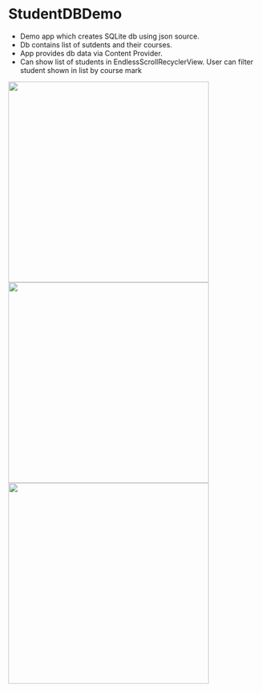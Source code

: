 # StudentDBDemo
- Demo app which creates SQLite db using json source.
- Db contains list of sutdents and their courses. 
- App provides db data via Content Provider.
- Can show list of students in EndlessScrollRecyclerView. User can filter student shown in list by course mark

<img src="https://github.com/murano500k/StudentsDbDemo/blob/master/screens/Screenshot_20170316-134356.png" width="400">
<img src="https://github.com/murano500k/StudentsDbDemo/blob/master/screens/Screenshot_20170316-134401.png" width="400">
<img src="https://github.com/murano500k/StudentsDbDemo/blob/master/screens/Screenshot_20170316-134410.png" width="400">

